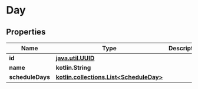 
# Day

## Properties
Name | Type | Description | Notes
------------ | ------------- | ------------- | -------------
**id** | [**java.util.UUID**](java.util.UUID.md) |  |  [optional]
**name** | **kotlin.String** |  |  [optional]
**scheduleDays** | [**kotlin.collections.List&lt;ScheduleDay&gt;**](ScheduleDay.md) |  |  [optional]



